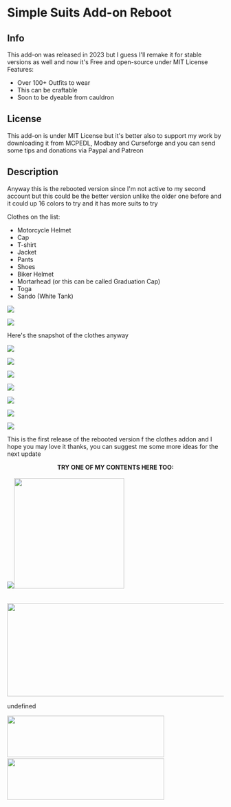 # Simple Suits Add-on Reboot
## Info
This add-on was released in 2023 but I guess I'll remake it for stable versions as well and now it's Free and open-source under MIT License
Features:
- Over 100+ Outfits to wear
- This can be craftable
- Soon to be dyeable from cauldron

## License
This add-on is under MIT License but it's better also to support my work by downloading it from MCPEDL, Modbay and Curseforge and you can send some tips and donations via Paypal and Patreon

## Description

Anyway this is the rebooted version since I'm not active to my second account but this could be the better version unlike the older one before and it could up 16 colors to try and it has more suits to try

Clothes on the list:

*   Motorcycle Helmet
*   Cap
*   T-shirt
*   Jacket
*   Pants
*   Shoes
*   Biker Helmet
*   Mortarhead (or this can be called Graduation Cap)
*   Toga
*   Sando (White Tank)

![](https://r2.mcpedl.com/submissions/185929/images/simple-suits-addon-rebooted-v100_2.png)

![](https://r2.mcpedl.com/submissions/185929/images/simple-suits-addon-rebooted-v100_3.png)

Here's the snapshot of the clothes anyway 

![](https://r2.mcpedl.com/submissions/185929/images/simple-suits-addon-rebooted-v100_4.png)

![](https://r2.mcpedl.com/submissions/185929/images/simple-suits-addon-rebooted-v100_5.png)

![](https://r2.mcpedl.com/submissions/185929/images/simple-suits-addon-rebooted-v100_6.png)

![](https://r2.mcpedl.com/submissions/185929/images/simple-suits-addon-rebooted-v100_7.png)

![](https://r2.mcpedl.com/submissions/185929/images/simple-suits-addon-rebooted-v100_8.png)

![](https://r2.mcpedl.com/submissions/185929/images/simple-suits-addon-rebooted-v100_9.png)

![](https://r2.mcpedl.com/submissions/185929/images/simple-suits-addon-rebooted-v100_10.png)

This is the first release of the rebooted version f the clothes addon and I hope you may love it thanks, you can suggest me some more ideas for the next update  
  

<div style="text-align: center;"><strong>TRY ONE OF MY CONTENTS HERE TOO:</strong></div>

<div><br><a href="https://www.curseforge.com/minecraft-bedrock/addons/rms-cafe-add-on" target="_blank" rel="nofollow noopener"><img src="https://media.forgecdn.net/avatars/thumbnails/1259/753/256/256/638820232605005333.png"></a><a href="https://www.curseforge.com/minecraft-bedrock/addons/simple-vehicles-add-on-bedrock" target="_blank" rel="nofollow noopener"><img src="https://media.forgecdn.net/attachments/description/null/description_92209d02-7d22-48aa-9795-2912961d27df.png" alt="" width="256" height="256"></a><a href="https://www.curseforge.com/minecraft-bedrock/addons/props-and-furnitures-addon" target="_blank" rel="nofollow noopener"><img src="https://media.forgecdn.net/attachments/description/null/description_01d5879c-1755-4bd6-90a4-0b2bc22d1b0c.png" alt=""></a></div>

<div><br><br></div>

<div><img src="https://media.forgecdn.net/attachments/description/1264738/description_b77f4b79-de2e-4d4b-8218-d94de8be7d18.png" alt="" width="750" height="216"></div>

undefined

<div><a href="https://www.patreon.com/c/RMPlaysMC_YT" target="_blank" rel="nofollow noopener"><img src="https://media.forgecdn.net/attachments/description/1264738/description_d348756d-40dd-4915-af1a-6ca1ee7b9559.png" alt="" width="365" height="96"></a> &nbsp;&nbsp;&nbsp;&nbsp;&nbsp;<img style="font-weight: 400;" src="https://media.forgecdn.net/attachments/description/1264738/description_43ca97a6-8556-4eff-9301-7f3c0b380c6b.png" alt="" width="365" height="96"></div>